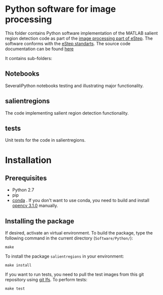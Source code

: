 # Python software for image processing

This folder contains Python software implementation of the MATLAB salient region detection code as part of the [image processing part of eStep](https://www.esciencecenter.nl/technology/expertise/computer-vision). The software conforms with the [eStep standarts](https://github.com/NLeSC/estep-checklist).
The source code documentation can be found [here](http://nlesc.github.io/SalientDetector-python/)

It contains sub-folders:

## Notebooks
SeveraliPython notebooks testing and illustrating major functionality.

## salientregions
The code implementing salient region detection functionality.

## tests
Unit tests for the code in salientregions.

# Installation
## Prerequisites
* Python 2.7
* pip
* [conda](http://conda.pydata.org/docs/) . If you don't want to use conda, you need to build and install [opencv 3.1.0](http://opencv-python-tutroals.readthedocs.org/en/latest/py_tutorials/py_setup/py_table_of_contents_setup/py_table_of_contents_setup.html#py-table-of-content-setup) manually. 


## Installing the package
If desired, activate an virtual environment. To build the package, type the following command in the current directory (`Software/Python/`):

`make`

To install the package `salientregions`  in your environment:

`make install`

If you want to run tests, you need to pull the test images from this git repository using [git lfs](https://git-lfs.github.com/). To perform tests:

`make test`
